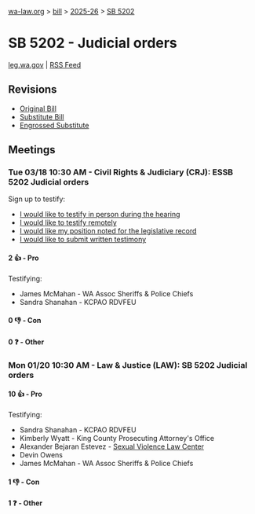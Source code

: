[wa-law.org](/) > [bill](/bill/) > [2025-26](/bill/2025-26/) > [SB 5202](/bill/2025-26/sb/5202/)

# SB 5202 - Judicial orders
[leg.wa.gov](https://app.leg.wa.gov/billsummary?BillNumber=5202&Year=2025&Initiative=false) | [RSS Feed](./rss.xml)

## Revisions
* [Original Bill](1/)
* [Substitute Bill](S/)
* [Engrossed Substitute](S.E/)

## Meetings
### Tue 03/18 10:30 AM - Civil Rights & Judiciary (CRJ): ESSB 5202 Judicial orders
Sign up to testify:
* [I would like to testify in person during the hearing](https://app.leg.wa.gov/csi/Testifier/Add?chamber=House&mId=33045&aId=165593&caId=26455&tId=1)
* [I would like to testify remotely](https://app.leg.wa.gov/csi/Testifier/Add?chamber=House&mId=33045&aId=165593&caId=26455&tId=2)
* [I would like my position noted for the legislative record](https://app.leg.wa.gov/csi/Testifier/Add?chamber=House&mId=33045&aId=165593&caId=26455&tId=3)
* [I would like to submit written testimony](https://app.leg.wa.gov/csi/Testifier/Add?chamber=House&mId=33045&aId=165593&caId=26455&tId=4)

#### 2 👍 - Pro
Testifying:
* James McMahan - WA Assoc Sheriffs & Police Chiefs
* Sandra Shanahan - KCPAO RDVFEU

#### 0 👎 - Con

#### 0 ❓ - Other

### Mon 01/20 10:30 AM - Law & Justice (LAW): SB 5202 Judicial orders
#### 10 👍 - Pro
Testifying:
* Sandra Shanahan - KCPAO RDVFEU
* Kimberly Wyatt - King County Prosecuting Attorney's Office
* Alexander Bejaran Estevez - [Sexual Violence Law Center](/org/sexual_violence_law_center/)
* Devin Owens
* James McMahan - WA Assoc Sheriffs & Police Chiefs

#### 1 👎 - Con

#### 1 ❓ - Other
